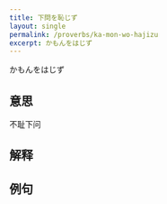 ```yaml
---
title: 下問を恥じず
layout: single
permalink: /proverbs/ka-mon-wo-hajizu
excerpt: かもんをはじず
---
```


かもんをはじず

## 意思

不耻下问

## 解释

## 例句

